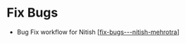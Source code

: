 # Fix Bugs

- Bug Fix workflow for Nitish [[fix-bugs---nitish-mehrotra]]

[//begin]: # "Autogenerated link references for markdown compatibility"
[fix-bugs---nitish-mehrotra]: ../community/nitish-mehrotra/nitish-mehrotras-workflows/fix-bugs---nitish-mehrotra "Fix Bugs - Nitish Mehrotra"
[//end]: # "Autogenerated link references"
